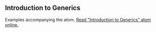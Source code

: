 ## Introduction to Generics

Examples accompanying the atom.
[Read "Introduction to Generics" atom online.](https://stepik.org/lesson/107303/step/1)
